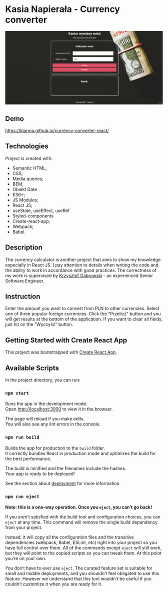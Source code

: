 # Kasia Napierała - Currency converter

![kalkulator walut](currencyConverter.gif)

## Demo

https://klarma.github.io/currency-converter-react/

## Technologies

Project is created with:

- Semantic HTML;
- CSS;
- Media queries;
- BEM;
- Obiekt Date
- ES6+;
- JS Modules;
- React JS;
- useState, useEffect, useRef
- Styled-components
- Create-react-app;
- Webpack;
- Babel.

## Description

The currency calculator is another project that aims to show my knowledge especially in React JS. I pay attention to details when writing the code and the ability to work in accordance with good practices. The correctness of my work is supervised by [Krzysztof Dąbrowski](https://www.linkedin.com/in/dabrowskisoftware) - an experienced Senior Software Engineer.

## Instruction 

Enter the amount you want to convert from PLN to other currencies. Select one of three popular foreign currencies. Click the "Przelicz" button and you will get results at the bottom of the application. If you want to clear all fields, just hit on the "Wyczyść" button.

## Getting Started with Create React App

This project was bootstrapped with [Create React App](https://github.com/facebook/create-react-app).

## Available Scripts

In the project directory, you can run:

### `npm start`

Runs the app in the development mode.\
Open [http://localhost:3000](http://localhost:3000) to view it in the browser.

The page will reload if you make edits.\
You will also see any lint errors in the console.

### `npm run build`

Builds the app for production to the `build` folder.\
It correctly bundles React in production mode and optimizes the build for the best performance.

The build is minified and the filenames include the hashes.\
Your app is ready to be deployed!

See the section about [deployment](https://facebook.github.io/create-react-app/docs/deployment) for more information.

### `npm run eject`

**Note: this is a one-way operation. Once you `eject`, you can’t go back!**

If you aren’t satisfied with the build tool and configuration choices, you can `eject` at any time. This command will remove the single build dependency from your project.

Instead, it will copy all the configuration files and the transitive dependencies (webpack, Babel, ESLint, etc) right into your project so you have full control over them. All of the commands except `eject` will still work, but they will point to the copied scripts so you can tweak them. At this point you’re on your own.

You don’t have to ever use `eject`. The curated feature set is suitable for small and middle deployments, and you shouldn’t feel obligated to use this feature. However we understand that this tool wouldn’t be useful if you couldn’t customize it when you are ready for it.
